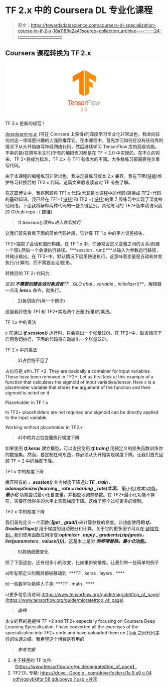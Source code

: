 # TF 2.x 中的 Coursera DL 专业化课程

> 原文：<https://towardsdatascience.com/coursera-dl-specialization-course-in-tf-2-x-18a1189e2a4?source=collection_archive---------24----------------------->

## Coursera 课程转换为 TF 2.x

![](img/500375a126acffe52352ce4c6c63e7ba.png)

TF 2.x 是新的规范！

[deeplearning.ai](http://deeplearning.ai) (可在 Coursera 上获得)的深度学习专业化非常出色，我会向任何对这一领域感兴趣的人强烈推荐它。在本课程中，首先学习如何在没有任何库的情况下从头开始编写神经网络代码，然后继续学习 TensorFlow 库的高级功能。不幸的是(在撰写本文时)所有的编码练习都是在 TF < 2.0 中实现的。在不久的将来，TF 2+将成为标准，TF 2.x 与 TF1 有很大的不同。大多数练习都需要完全重写代码。

由于本课程的编程练习非常出色，我决定将练习版本 2.x 兼容。我在下面([链接](https://drive.google.com/drive/folders/1a9A9O04ODfYJgslYbklFqR58GDuoOeYQ?usp=sharing))维护练习转换后的 TF2.x 代码。这篇文章假设读者对 TF 有些了解。

在这篇博文中，我将回顾将 TF1.x 代码(尤其是本课程中的代码)转换成 TF2+代码的基础知识。我已经在 TF1=( [链接](https://github.com/sol0invictus/Blog_stuff/blob/master/DL%20Coursera/TF%201.x/TensorFlow_Tutorial_v3b.ipynb))和 TF2 =( [链接](https://github.com/sol0invictus/Blog_stuff/blob/master/DL%20Coursera/TF%202.x/TensorFlow_20_version.ipynb))的第 7 周练习中实现了深度神经网络。下面我将解释两种代码的一些关键区别。其他练习的 TF2+版本请访问我的 Github repo : ( [链接](https://drive.google.com/drive/folders/1a9A9O04ODfYJgslYbklFqR58GDuoOeYQ?usp=sharing))

> **1) *Session()消失=进入急切执行***

让我们首先看看下面的简单代码片段，它计算 TF 1.x 中的平方误差损失，

TF2+摆脱了会话和图形构建。在 TF 1.x 中，你通常会定义变量之间的关系(创建一个图),然后一个会话执行路径。***session . run()***以输入为参数运行路径，并输出输出。在 TF2+中，默认情况下启用快速执行。这意味着变量是自动和并发执行/计算的，而不需要会话/图形。

转换后的 TF 2+代码为:

**区别:**不需要创建会话对象或者***TF . GLO abal _ variable _ initializer()***。解释器一点击 ***loss=*** 命令，就执行。

> **2)急切执行(另一个例子)**

这里我将使用 TF1 和 TF2+实现两个张量(标量)的乘法。

TF 1.x 中的乘法

c 在通过 ***tf.session()*** 运行时，只会输出一个张量(20)。在 TF2+中，缺省情况下启用急切执行，下面的代码将自动输出一个张量(20)。

TF 2.x 中的乘法

> **3)占位符不见了**

占位符是 ehh..TF <2\. They are basically a container for input variables. These have been removed in TF2+. Let us first look at this example of a function that calculates the sigmoid of input variables/tensor. Here x is a placeholder variable that stores the argument of the function and then sigmoid is acted on it.

Placeholder in TF 1.x

In TF2+ placeholders are not required and sigmoid can be directly applied to the input variable.

Working without placeholder in TF2.x

> **4)中的井占位变量执行梯度下降**

如果使用 ***tf.keras*** 建立模型，可以直接使用 ***tf.train()*** 用预定义的损失函数训练你的数据集。然而，要定制任何东西，你必须从头开始实现梯度下降。让我们首先回顾 TF < 2 中的梯度下降。

TF1.x 中的梯度下降

撇开所有的 ***。session()*** 业务梯度下降通过***TF . train . adamoptimizer(learning _ rate = learning _ rate)实现。*** 最小化(成本)功能。 ***最小化*** 功能尝试最小化自变量，并相应地调整参数。在 TF2+最小化功能不存在，需要在低得多的水平上实现梯度下降。这给了整个过程更多的控制。

TF2.x 中的梯度下降

我们首先定义一个函数(***【get _ grad()***)来计算参数的梯度。此功能使用**的 *tf。GradientTape()*** 用于梯度的自动微分和计算。关于它的更多细节可以在:[链接找到。](https://www.tensorflow.org/guide/eager#computing_gradients)我们使用函数应用渐变:***optimizer . apply _ gradients(zip(grads，list(parameters . values())))***。这基本上是对 ***的啰嗦替换。最小化*功能。**

> **5)其他细微变化**

除了下面这些，还有很多小的改变，比如重新安排库。让我列举一些简单的例子

a)所有预定义的图层都被移动到:
***TF . keras . layers . ****

b)一些数学功能移入子类:
***TF . math . ****

c)更多信息请访问:[https://www.tensorflow.org/guide/migrate#top_of_page](https://www.tensorflow.org/guide/migrate#top_of_page)

> ***底线***

本文的目的是提供 TF <2 and TF2+ especially focusing on Coursera Deep Learning Specialization. I have converted all the exercises of the specialization into TF2+ code and have uploaded them on ( [link](https://drive.google.com/drive/folders/1a9A9O04ODfYJgslYbklFqR58GDuoOeYQ?usp=sharing) 之间代码差异的快速总结。我希望这个博客是有用的

> ***参考文献***

1.  关于移民的 TF 文件:【https://www.tensorflow.org/guide/migrate#top_of_page】
2.  TF2 DL 专精:
    [https://drive . Google . com/drive/folders/1a 9 a9 o 04 odfyjgslybklfqr 58 gduooeyq？usp =共享](https://drive.google.com/drive/folders/1a9A9O04ODfYJgslYbklFqR58GDuoOeYQ?usp=sharing)